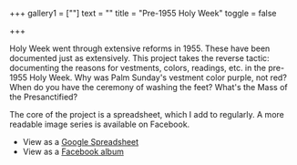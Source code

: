 +++
gallery1 = [""]
text = ""
title = "Pre-1955 Holy Week"
toggle = false

+++

Holy Week went through extensive reforms in 1955. These have been documented just as extensively. This project takes the reverse tactic: documenting the reasons for vestments, colors, readings, etc. in the pre-1955 Holy Week. Why was Palm Sunday's vestment color purple, not red? When do you have the ceremony of washing the feet? What's the Mass of the Presanctified?

The core of the project is a spreadsheet, which I add to regularly. A more readable image series is available on Facebook. 

* View as a [Google Spreadsheet](https://docs.google.com/spreadsheets/d/1wVndUAphJfKnu3UXTL-eQkim-0XFCRgQp21Synppfvo/edit?usp=sharing)
* View as a [Facebook album](https://www.facebook.com/pg/SharonKabel2/photos/?tab=album&album_id=2469170940060727)


